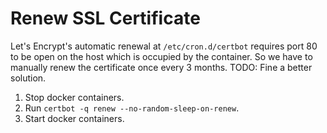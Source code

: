 # Renew SSL Certificate

Let's Encrypt's automatic renewal at `/etc/cron.d/certbot` requires port 80 to be open on the host which is occupied by the container. So we have to manually renew the certificate once every 3 months. TODO: Fine a better solution.

1. Stop docker containers.
2. Run `certbot -q renew --no-random-sleep-on-renew`.
3. Start docker containers.
